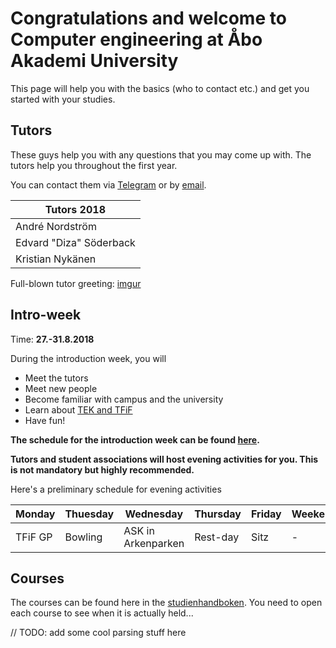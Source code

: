# Congratulations and welcome to Computer engineering at Åbo Akademi University

This page will help you with the basics (who to contact etc.) and get you started with your studies.

## Tutors

These guys help you with any questions that you may come up with. The tutors help you throughout the first year.

You can contact them via [Telegram](COMMUNICATION.md#telegram) or by [email](COMMUNICATION.md#email).

| Tutors 2018               |
| ------------------------- |
| André Nordström           |
| Edvard "Diza" Söderback   |
| Kristian Nykänen          |

Full-blown tutor greeting: [imgur](https://imgur.com/a/fZdNxxt)

## Intro-week

Time: **27.-31.8.2018**

During the introduction week, you will

* Meet the tutors
* Meet new people
* Become familiar with campus and the university
* Learn about [TEK and TFiF](TEKTFIF.md)
* Have fun!

**The schedule for the introduction week can be found [here](https://www.abo.fi/wp-content/uploads/2018/06/Studorientering-IT.pdf).**

**Tutors and student associations will host evening activities for you. This is not mandatory but highly recommended.**

Here's a preliminary schedule for evening activities

| Monday   | Thuesday     | Wednesday         | Thursday   | Friday   | Weekend     |
| ---------|--------------|-------------------|------------|----------|-------------|
| TFiF GP  | Bowling      | ASK in Arkenparken| Rest-day   | Sitz     | -           |

## Courses

The courses can be found here in the [studienhandboken](http://studiehandboken.abo.fi/sv/degree-programme/5071). You need to open each course to see when it is actually held...

// TODO: add some cool parsing stuff here
